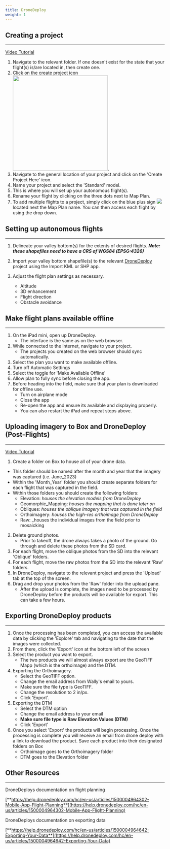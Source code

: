 ```yaml
---
title: DroneDeploy
weight: 1
---
```


## Creating a project
***

[Video Tutorial](https://youtu.be/e0vZLDi6CIs)

1. Navigate to the relevant folder. If one doesn't exist for the state that your flight(s) is/are located in, then create one.
2. Click on the create project icon <img src="{{ site.baseurl }}/assets/images/Project_Icon.png" width="300">.
3. Navigate to the general location of your project and click on the 'Create Project Here' icon.
4. Name your project and select the 'Standard' model.
5. This is where you will set up your autonomous flight(s).
6. Rename your flight by clicking on the three dots next to Map Plan.
7. To add multiple flights to a project, simply click on the blue plus sign ![](RackMultipart20230818-1-nllyam_html_aaf92a698f75ad02.png) located next the Map Plan name. You can then access each flight by using the drop down.



## Setting up autonomous flights
***

1. Delineate your valley bottom(s) for the extents of desired flights. **_Note: these shapefiles need to have a CRS of WGS84 (EPSG:4326)_**

2. Import your valley bottom shapefile(s) to the relevant [DroneDeploy](https://dronedeploy.com/) project using the Import KML or SHP app.

3. Adjust the flight plan settings as necessary.
    - Altitude
    - 3D enhancement
    - Flight direction
    - Obstacle avoidance

## Make flight plans available offline
***

1. On the iPad mini, open up DroneDeploy.
    - The interface is the same as on the web browser.
2. While connected to the internet, navigate to your project.
    - The projects you created on the web browser should sync automatically.
3. Select the plan you want to make available offline.
4. Turn off Automatic Settings
5. Select the toggle for 'Make Available Offline'
6. Allow plan to fully sync before closing the app.
7. Before heading into the field, make sure that your plan is downloaded for offline use.
    - Turn on airplane mode
    - Close the app
    - Re-open the app and ensure its available and displaying properly.
    - You can also restart the iPad and repeat steps above.

## Uploading imagery to Box and DroneDeploy (Post-Flights)
***

[Video Tutorial](https://youtu.be/Dx-pgS56O6g)

1. Create a folder on Box to house all of your drone data.
  - This folder should be named after the month and year that the imagery was captured (i.e. June\_2023)
  - Within the 'Month\_Year' folder you should create separate folders for each flight that was captured in the field.
  - Within those folders you should create the following folders:
     - Elevation: _houses the elevation models from DroneDeploy_
     - Geomorphic\_Mapping: _houses the mapping that is done later on_
     - Obliques: _houses the oblique imagery that was captured in the field_
     - Orthoimagery: _houses the high-res orthoimage from DroneDeploy_
     - Raw: _houses the individual images from the field prior to mosaicking

2. Delete ground photos.
    - Prior to takeoff, the drone always takes a photo of the ground. Go through and delete these photos from the SD card.
3. For each flight, move the oblique photos from the SD into the relevant 'Oblique' folders.
4. For each flight, move the raw photos from the SD into the relevant 'Raw' folders.
5. In DroneDeploy, navigate to the relevant project and press the 'Upload' tab at the top of the screen.
6. Drag and drop your photos from the 'Raw' folder into the upload pane.
    - After the upload is complete, the images need to be processed by DroneDeploy before the products will be available for export. This can take a few hours.

## Exporting DroneDeploy products
***

1. Once the processing has been completed, you can access the available data by clicking the 'Explore' tab and navigating to the date that the images were collected.
2. From there, click the 'Export' icon at the bottom left of the screen
3. Select the product you want to export.
    - The two products we will almost always export are the GeoTIFF Mapp (which is the orthoimage) and the DTM.
4. Exporting the Orthoimagery.
    - Select the GeoTIFF option.
    - Change the email address from Wally's email to yours.
    - Make sure the file type is GeoTIFF.
    - Change the resolution to 2 in/px.
    - Click 'Export'.
5. Exporting the DTM
    - Select the DTM option
    - Change the email address to your email
    - **Make sure file type is** **Raw Elevation Values (DTM)**
    - Click 'Export'
6. Once you select 'Export' the products will begin processing. Once the processing is complete you will receive an email from drone deploy with a link to download the product. Save each product into their designated folders on Box
    - Orthoimage goes to the Orthoimagery folder
    - DTM goes to the Elevation folder

## Other Resources
***

DroneDeploys documentation on flight planning

[**https://help.dronedeploy.com/hc/en-us/articles/1500004964302-Mobile-App-Flight-Planning**](https://help.dronedeploy.com/hc/en-us/articles/1500004964302-Mobile-App-Flight-Planning)

DroneDeploys documentation on exporting data

[**https://help.dronedeploy.com/hc/en-us/articles/1500004964642-Exporting-Your-Data**](https://help.dronedeploy.com/hc/en-us/articles/1500004964642-Exporting-Your-Data)